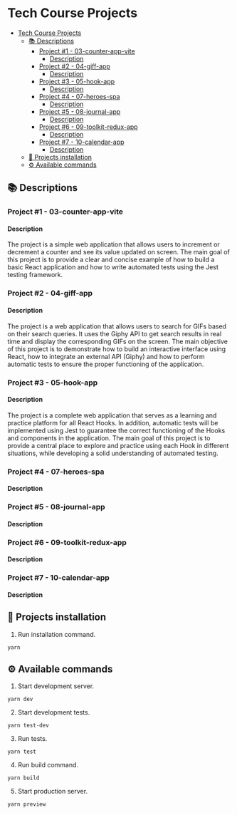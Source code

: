 # Tech Course Projects

- [Tech Course Projects](#tech-course-projects)
  - [📚 Descriptions](#-descriptions)
    - [Project #1 - 03-counter-app-vite](#project-1---03-counter-app-vite)
      - [Description](#description)
    - [Project #2 - 04-giff-app](#project-2---04-giff-app)
      - [Description](#description-1)
    - [Project #3 - 05-hook-app](#project-3---05-hook-app)
      - [Description](#description-2)
    - [Project #4 - 07-heroes-spa](#project-4---07-heroes-spa)
      - [Description](#description-3)
    - [Project #5 - 08-journal-app](#project-5---08-journal-app)
      - [Description](#description-4)
    - [Project #6 - 09-toolkit-redux-app](#project-6---09-toolkit-redux-app)
      - [Description](#description-5)
    - [Project #7 - 10-calendar-app](#project-7---10-calendar-app)
      - [Description](#description-6)
  - [🎹 Projects installation](#-projects-installation)
  - [⚙️ Available commands](#️-available-commands)

## 📚 Descriptions

### Project #1 - 03-counter-app-vite

#### Description

The project is a simple web application that allows users to increment or decrement a counter and see its value updated on screen. The main goal of this project is to provide a clear and concise example of how to build a basic React application and how to write automated tests using the Jest testing framework.

### Project #2 - 04-giff-app

#### Description

The project is a web application that allows users to search for GIFs based on their search queries. It uses the Giphy API to get search results in real time and display the corresponding GIFs on the screen. The main objective of this project is to demonstrate how to build an interactive interface using React, how to integrate an external API (Giphy) and how to perform automatic tests to ensure the proper functioning of the application.

### Project #3 - 05-hook-app

#### Description

The project is a complete web application that serves as a learning and practice platform for all React Hooks. In addition, automatic tests will be implemented using Jest to guarantee the correct functioning of the Hooks and components in the application. The main goal of this project is to provide a central place to explore and practice using each Hook in different situations, while developing a solid understanding of automated testing.

### Project #4 - 07-heroes-spa

#### Description

### Project #5 - 08-journal-app

#### Description

### Project #6 - 09-toolkit-redux-app

#### Description

### Project #7 - 10-calendar-app

#### Description

## 🎹 Projects installation

1. Run installation command.

```
yarn
```

## ⚙️ Available commands

1. Start development server.

```
yarn dev
```

2. Start development tests.

```
yarn test-dev
```

3. Run tests.

```
yarn test
```

4. Run build command.

```
yarn build
```

5. Start production server.

```
yarn preview
```

